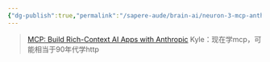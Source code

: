 ```yaml
---
{"dg-publish":true,"permalink":"/sapere-aude/brain-ai/neuron-3-mcp-anthropic-ai/","dgPassFrontmatter":true}
---
```


> [MCP: Build Rich-Context AI Apps with Anthropic](https://learn.deeplearning.ai/courses/mcp-build-rich-context-ai-apps-with-anthropic/lesson/fkbhh/introduction)
> Kyle：现在学mcp，可能相当于90年代学http